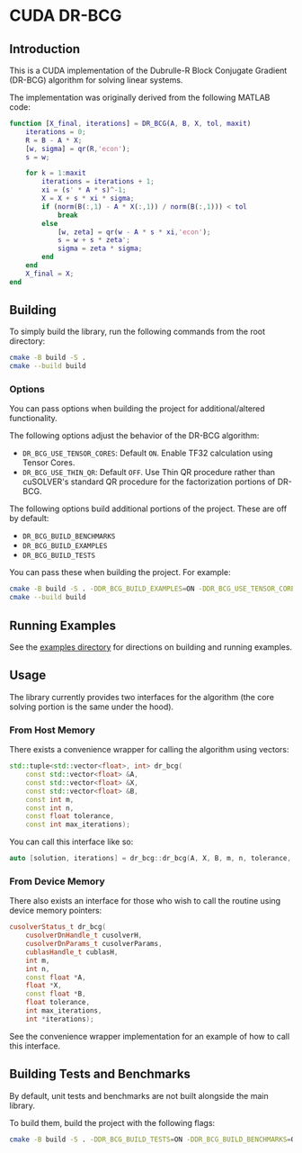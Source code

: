 # CUDA DR-BCG

## Introduction

This is a CUDA implementation of the Dubrulle-R Block Conjugate Gradient (DR-BCG) algorithm for solving linear systems.

The implementation was originally derived from the following MATLAB code:

```matlab
function [X_final, iterations] = DR_BCG(A, B, X, tol, maxit)
    iterations = 0;
    R = B - A * X;
    [w, sigma] = qr(R,'econ');
    s = w;

    for k = 1:maxit
        iterations = iterations + 1;
        xi = (s' * A * s)^-1;
        X = X + s * xi * sigma;
        if (norm(B(:,1) - A * X(:,1)) / norm(B(:,1))) < tol
            break
        else
            [w, zeta] = qr(w - A * s * xi,'econ');
            s = w + s * zeta';
            sigma = zeta * sigma;
        end
    end
    X_final = X;
end
```

## Building

To simply build the library, run the following commands from the root directory:

```bash
cmake -B build -S .
cmake --build build
```

### Options

You can pass options when building the project for additional/altered functionality.

The following options adjust the behavior of the DR-BCG algorithm:

- `DR_BCG_USE_TENSOR_CORES`: Default `ON`. Enable TF32 calculation using Tensor Cores.
- `DR_BCG_USE_THIN_QR`: Default `OFF`. Use Thin QR procedure rather than cuSOLVER's standard QR procedure for the factorization portions of DR-BCG.

The following options build additional portions of the project. These are off by default:

- `DR_BCG_BUILD_BENCHMARKS`
- `DR_BCG_BUILD_EXAMPLES`
- `DR_BCG_BUILD_TESTS`

You can pass these when building the project. For example:

```bash
cmake -B build -S . -DDR_BCG_BUILD_EXAMPLES=ON -DDR_BCG_USE_TENSOR_CORES=ON
cmake --build build
```

## Running Examples

See the [examples directory](examples/) for directions on building and running examples.

## Usage

The library currently provides two interfaces for the algorithm (the core solving portion is the same under the hood).

### From Host Memory

There exists a convenience wrapper for calling the algorithm using vectors:

```c++
std::tuple<std::vector<float>, int> dr_bcg(
    const std::vector<float> &A,
    const std::vector<float> &X,
    const std::vector<float> &B,
    const int m,
    const int n,
    const float tolerance,
    const int max_iterations);
```

You can call this interface like so:

```c++
auto [solution, iterations] = dr_bcg::dr_bcg(A, X, B, m, n, tolerance, max_iterations);
```

### From Device Memory

There also exists an interface for those who wish to call the routine using device memory pointers:

```c++
cusolverStatus_t dr_bcg(
    cusolverDnHandle_t cusolverH,
    cusolverDnParams_t cusolverParams,
    cublasHandle_t cublasH,
    int m,
    int n,
    const float *A,
    float *X,
    const float *B,
    float tolerance,
    int max_iterations,
    int *iterations);
```

See the convenience wrapper implementation for an example of how to call this interface.

## Building Tests and Benchmarks

By default, unit tests and benchmarks are not built alongside the main library.

To build them, build the project with the following flags:

```bash
cmake -B build -S . -DDR_BCG_BUILD_TESTS=ON -DDR_BCG_BUILD_BENCHMARKS=ON
```
